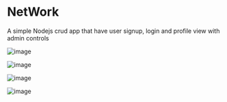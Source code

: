 # NetWork
A simple Nodejs crud app that have user signup, login and profile view with admin controls 

![image](https://user-images.githubusercontent.com/64640025/211044911-5fc34bcc-0992-46e5-8f91-a6ff8d10c5ad.png)

![image](https://user-images.githubusercontent.com/64640025/211044539-dd0db993-f193-4b21-9f1f-6fa8e048134c.png)

![image](https://user-images.githubusercontent.com/64640025/211044597-f2ae66d9-98b4-439b-9731-ade6e56c5faf.png)

![image](https://user-images.githubusercontent.com/64640025/211045065-6ff8ed83-3755-48fb-8faf-277562539e9c.png)
